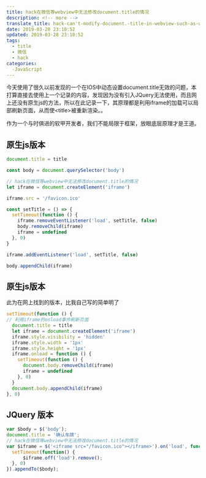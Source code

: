 ```yaml
---
title: hack在微信等webview中无法修改document.title的情况
description: <!-- more -->
translate_title: hack-can't-modify-document.-title-in-webview-such-as-wechat
date: 2019-03-28 23:10:52
updated: 2019-03-28 23:10:52
tags:
  - title
  - 微信
  - hack
categories:
  -JavaScript
---
```


今天使用了很久以前发现的一个在IOS中动态设置document.title无效的问题，本打算直接去使用上一个记录的内容，发现因为没有引入JQuery无法使用，而且网上还没有原生js的方法，所以在此记录一下，其原理都是利用iframe的加载可以局部刷新页面，从而使<title\>被重新渲染。。

作为一个与时俱进的软甲开发者，我们不能局限于框架，放眼底层原理才是王道。

## 原生js版本
``` js
document.title = title

const body = document.querySelector('body')

// hack在微信等webview中无法修改document.title的情况
let iframe = document.createElement('iframe')

iframe.src = '/favicon.ico'

const setTitle = () => {
  setTimeout(function () {
    iframe.removeEventListener('load', setTitle, false)
    body.removeChild(iframe)
    iframe = undefined
  }, 0)
}

iframe.addEventListener('load', setTitle, false)

body.appendChild(iframe)
```


## 原生js版本
此为在网上找到的版本，比我自己写的简单明了

``` js
setTimeout(function () {
// 利用iframe的onload事件刷新页面
  document.title = title
  let iframe = document.createElement('iframe')
  iframe.style.visibility = 'hidden'
  iframe.style.width = '1px'
  iframe.style.height = '1px'
  iframe.onload = function () {
    setTimeout(function () {
      document.body.removeChild(iframe)
      iframe = undefined
    }, 0)
  }
  document.body.appendChild(iframe)
}, 0)
```


## JQuery 版本

``` js
var $body = $('body');
document.title = '确认车牌';
// hack在微信等webview中无法修改document.title的情况
var $iframe = $('<iframe src="/favicon.ico"></iframe>').on('load', function() {
  setTimeout(function() {
      $iframe.off('load').remove();
  }, 0)
}).appendTo($body);
```